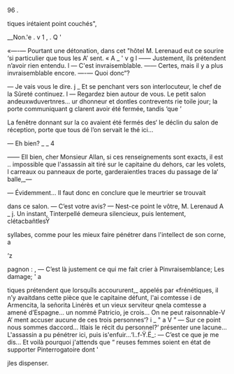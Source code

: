    
 
 
 
  
  
  
  
  
 
 
   
  
 
  
    
   
   
  

96 .

tiques irétaient point couchés",

__Non.'e . v 1 , .    Q '

«—-— Pourtant une détonation, dans cet "hôtel
M. Lerenaud eut ce sourire ‘si particulier que tous les A’ 
sent. « A _ ' v g l 
—— Justement, ils prétendent n’avoir rien entendu. l
— C'est invraisemblable.
—— Certes, mais il y a plus invraisemblable encore.
—-— Quoi donc“?

— Je vais vous le dire. j _
Et se penchant vers son interlocuteur, le chef de la Sûreté continuez. l
— Regardez bien autour de vous. Le petit salon andeuxwduvertnres...
ur dhonneur et dontles contrevents rie toile
jour; la porte communiquant   g
clarent avoir été fermée, tandis ‘que ’

La fenêtre donnant sur la co
avaient été fermés des‘ le déclin du
salon de réception, porte que tous dé
l’on servait le thé ici...

— Eh bien? _ _ 4

—— Ell bien, cher Monsieur Allan, si ces renseignements sont exacts, il est ..
impossible que l'assassin ait tiré sur le capitaine du dehors, car les volets, l
carreaux ou panneaux de porte, garderaientles traces du passage de la‘ balle,_—

— Évidemment... Il faut donc en conclure que le meurtrier se trouvait

dans ce salon.
— C’est votre avis?
— Nest-ce point le vôtre, M. Lerenaud A _ j.
Un instant, Tinterpellé demeura silencieux, puis lentement, clétacbañtlesŸ

syllabes, comme pour les mieux faire pénétrer dans l'intellect de son corne, a

‘z

pagnon : ,
— C’est là justement ce qui me fait crier à Pinvraisemblance; Les damage; ' a

tiques prétendent que lorsquîls accoururent,_ appelés par 
«frénétiques, il n’y avaitdans cette pièce que le capitaine défunt, l'ai comtesse i
de Armencita, la señorita Linérès et un vieux serviteur qnela comtesse a
amené d’Espagne... un nommé Patricio, je crois... On ne peut raisonnable-V A‘
ment accuser aucune de ces trois personnes‘? i _ " a V ”
— Sur ce point nous sommes daccord... ltlais le récit du personnel?‘
présenter une lacune... L'assassin a pu pénétrer ici, puis is'enfuir...‘l..f-Ÿ.Ë_:
— C’est ce que je me dis... Et voilà pourquoi j'attends que  “
reuses femmes soient en état de supporter Pinterrogatoire dont  '

jles dispenser.

 

